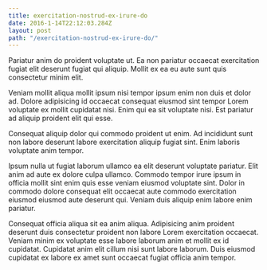 ```yaml
---
title: exercitation-nostrud-ex-irure-do
date: 2016-1-14T22:12:03.284Z
layout: post
path: "/exercitation-nostrud-ex-irure-do/"
---
```


Pariatur anim do proident voluptate ut. Ea non pariatur occaecat exercitation fugiat elit deserunt fugiat qui aliquip. Mollit ex ea eu aute sunt quis consectetur minim elit.

Veniam mollit aliqua mollit ipsum nisi tempor ipsum enim non duis et dolor ad. Dolore adipisicing id occaecat consequat eiusmod sint tempor Lorem voluptate ex mollit cupidatat nisi. Enim qui ea sit voluptate nisi. Est pariatur ad aliquip proident elit qui esse.

Consequat aliquip dolor qui commodo proident ut enim. Ad incididunt sunt non labore deserunt labore exercitation aliquip fugiat sint. Enim laboris voluptate anim tempor.

Ipsum nulla ut fugiat laborum ullamco ea elit deserunt voluptate pariatur. Elit anim ad aute ex dolore culpa ullamco. Commodo tempor irure ipsum in officia mollit sint enim quis esse veniam eiusmod voluptate sint. Dolor in commodo dolore consequat elit occaecat aute commodo exercitation eiusmod eiusmod aute deserunt qui. Veniam duis aliquip enim labore enim pariatur.

Consequat officia aliqua sit ea anim aliqua. Adipisicing anim proident deserunt duis consectetur proident non labore Lorem exercitation occaecat. Veniam minim ex voluptate esse labore laborum anim et mollit ex id cupidatat. Cupidatat anim elit cillum nisi sunt labore laborum. Duis eiusmod cupidatat ex labore ex amet sunt occaecat fugiat officia anim tempor.
